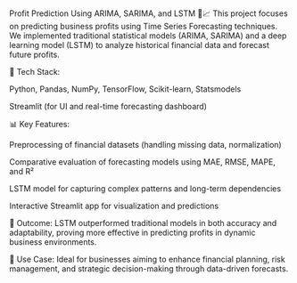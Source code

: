 Profit Prediction Using ARIMA, SARIMA, and LSTM 🧠📈
This project focuses on predicting business profits using Time Series Forecasting techniques. We implemented traditional statistical models (ARIMA, SARIMA) and a deep learning model (LSTM) to analyze historical financial data and forecast future profits.

🔧 Tech Stack:

Python, Pandas, NumPy, TensorFlow, Scikit-learn, Statsmodels

Streamlit (for UI and real-time forecasting dashboard)

📊 Key Features:

Preprocessing of financial datasets (handling missing data, normalization)

Comparative evaluation of forecasting models using MAE, RMSE, MAPE, and R²

LSTM model for capturing complex patterns and long-term dependencies

Interactive Streamlit app for visualization and predictions

🎯 Outcome:
LSTM outperformed traditional models in both accuracy and adaptability, proving more effective in predicting profits in dynamic business environments.

📂 Use Case:
Ideal for businesses aiming to enhance financial planning, risk management, and strategic decision-making through data-driven forecasts.

